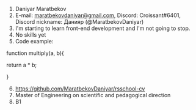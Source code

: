 1. Daniyar Maratbekov
2. E-mail: maratbekovdaniyar@gmail.com, Discord: Croissant#6401, Discord nickname: Данияр (@MaratbekovDaniyar)
3. I'm starting to learn front-end development and I'm not going to stop.
4. No skills yet
5. Code example:

function multiply(a, b){

return a * b;

}

6. https://github.com/MaratbekovDaniyar/rsschool-cv
7. Master of Engineering on scientific and pedagogical direction
8. B1
